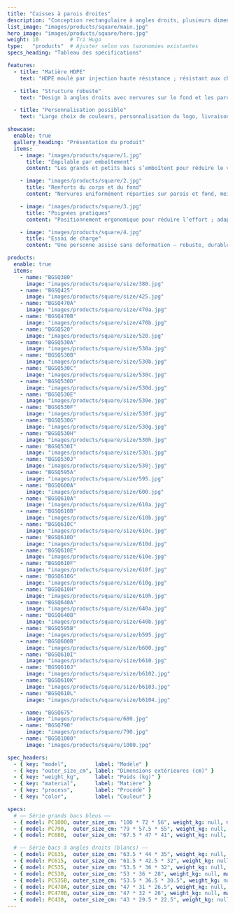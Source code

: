 ```yaml
---
title: "Caisses à parois droites"
description: "Conception rectangulaire à angles droits, plusieurs dimensions au choix."
list_image: "images/products/square/main.jpg"
hero_image: "images/products/square/hero.jpg"
weight: 10          # Tri Hugo
type:   "products"  # Ajuster selon vos taxonomies existantes
specs_heading: "Tableau des spécifications"

features:
  - title: "Matière HDPE"
    text: "HDPE moulé par injection haute résistance ; résistant aux chocs, peu sujet aux fissures, durable."

  - title: "Structure robuste"
    text: "Design à angles droits avec nervures sur le fond et les parois latérales, renforçant charge et résistance aux chocs."

  - title: "Personnalisation possible"
    text: "Large choix de couleurs, personnalisation du logo, livraisons stables en série."

showcase:
  enable: true
  gallery_heading: "Présentation du produit"
  items:
    - image: "images/products/square/1.jpg"
      title: "Empilable par emboîtement"
      content: "Les grands et petits bacs s’emboîtent pour réduire le volume au retour à vide."

    - image: "images/products/square/2.jpg"
      title: "Renforts du corps et du fond"
      content: "Nervures uniformément réparties sur parois et fond, meilleure répartition des charges et résistance."

    - image: "images/products/square/3.jpg"
      title: "Poignées pratiques"
      content: "Positionnement ergonomique pour réduire l’effort ; adapté aux rotations fréquentes et transferts longue distance."

    - image: "images/products/square/4.jpg"
      title: "Essai de charge"
      content: "Une personne assise sans déformation — robuste, durable et fiable à long terme."

products:
  enable: true
  items:
    - name: "BGSQ380"
      image: "images/products/square/size/380.jpg"
    - name: "BGSQ425"
      image: "images/products/square/size/425.jpg"
    - name: "BGSQ470A"
      image: "images/products/square/size/470a.jpg"
    - name: "BGSQ470B"
      image: "images/products/square/size/470b.jpg"
    - name: "BGSQ520"
      image: "images/products/square/size/520.jpg"
    - name: "BGSQ530A"
      image: "images/products/square/size/530a.jpg"
    - name: "BGSQ530B"
      image: "images/products/square/size/530b.jpg"
    - name: "BGSQ530C"
      image: "images/products/square/size/530c.jpg"
    - name: "BGSQ530D"
      image: "images/products/square/size/530d.jpg"
    - name: "BGSQ530E"
      image: "images/products/square/size/530e.jpg"
    - name: "BGSQ530F"
      image: "images/products/square/size/530f.jpg"
    - name: "BGSQ530G"
      image: "images/products/square/size/530g.jpg"
    - name: "BGSQ530H"
      image: "images/products/square/size/530h.jpg"
    - name: "BGSQ530I"
      image: "images/products/square/size/530i.jpg"
    - name: "BGSQ530J"
      image: "images/products/square/size/530j.jpg"
    - name: "BGSQ595A"
      image: "images/products/square/size/595.jpg"
    - name: "BGSQ600A"
      image: "images/products/square/size/600.jpg"
    - name: "BGSQ610A"
      image: "images/products/square/size/610a.jpg"
    - name: "BGSQ610B"
      image: "images/products/square/size/610b.jpg"
    - name: "BGSQ610C"
      image: "images/products/square/size/610c.jpg"
    - name: "BGSQ610D"
      image: "images/products/square/size/610d.jpg"
    - name: "BGSQ610E"
      image: "images/products/square/size/610e.jpg"
    - name: "BGSQ610F"
      image: "images/products/square/size/610f.jpg"
    - name: "BGSQ610G"
      image: "images/products/square/size/610g.jpg"
    - name: "BGSQ610H"
      image: "images/products/square/size/610h.jpg"
    - name: "BGSQ640A"
      image: "images/products/square/size/640a.jpg"
    - name: "BGSQ640B"
      image: "images/products/square/size/640b.jpg"
    - name: "BGSQ595B"
      image: "images/products/square/size/b595.jpg"
    - name: "BGSQ600B"
      image: "images/products/square/size/b600.jpg"
    - name: "BGSQ610I"
      image: "images/products/square/size/b610.jpg"
    - name: "BGSQ610J"
      image: "images/products/square/size/b6102.jpg"
    - name: "BGSQ610K"
      image: "images/products/square/size/b6103.jpg"
    - name: "BGSQ610L"
      image: "images/products/square/size/b6104.jpg"

    - name: "BGSQ675"
      image: "images/products/square/680.jpg"
    - name: "BGSQ790"
      image: "images/products/square/790.jpg"
    - name: "BGSQ1000"
      image: "images/products/square/1000.jpg"

spec_headers: 
  - { key: "model",         label: "Modèle" }
  - { key: "outer_size_cm", label: "Dimensions extérieures (cm)" }   
  - { key: "weight_kg",     label: "Poids (kg)" }
  - { key: "material",      label: "Matière" }
  - { key: "process",       label: "Procédé" }
  - { key: "color",         label: "Couleur" }

specs:
  # —— Série grands bacs bleus ——
  - { model: PC1000, outer_size_cm: "100 * 72 * 56", weight_kg: null, material: HDPE, process: 注塑, color: "蓝" }  # 一米大筐，可配轮
  - { model: PC790,  outer_size_cm: "79 * 57.5 * 55", weight_kg: null, material: HDPE, process: 注塑, color: "蓝" }  # 755筐，可配轮
  - { model: PC680,  outer_size_cm: "67.5 * 47 * 41", weight_kg: null, material: HDPE, process: 注塑, color: "蓝/白" }

  # —— Série bacs à angles droits (blancs) ——
  - { model: PC635,  outer_size_cm: "63.5 * 44 * 35", weight_kg: null, material: HDPE, process: 注塑, color: "白" }
  - { model: PC615,  outer_size_cm: "61.5 * 42.5 * 32", weight_kg: null, material: HDPE, process: 注塑, color: "白" }
  - { model: PC535,  outer_size_cm: "53.5 * 36 * 32", weight_kg: null, material: HDPE, process: 注塑, color: "白" }
  - { model: PC530,  outer_size_cm: "53 * 36 * 28", weight_kg: null, material: HDPE, process: 注塑, color: "白" }
  - { model: PC535B, outer_size_cm: "53.5 * 36.5 * 30.5", weight_kg: null, material: HDPE, process: 注塑, color: "白" }
  - { model: PC470A, outer_size_cm: "47 * 31 * 26.5", weight_kg: null, material: HDPE, process: 注塑, color: "白" }
  - { model: PC470B, outer_size_cm: "47 * 32 * 26", weight_kg: null, material: HDPE, process: 注塑, color: "白" }
  - { model: PC430,  outer_size_cm: "43 * 29.5 * 22.5", weight_kg: null, material: HDPE, process: 注塑, color: "白" }
---
```

